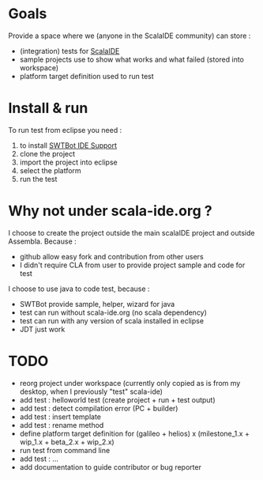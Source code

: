 # Goals

Provide a space where we (anyone in the ScalaIDE community) can store :

* (integration) tests for [ScalaIDE](http://scala-ide.org)
* sample projects use to show what works and what failed (stored into workspace)
* platform target definition used to run test 
 
# Install & run

To run test from eclipse you need :
1. to install [SWTBot IDE Support](http://swtbot.com/user-guide/download-and-install.html)
2. clone the project
3. import the project into eclipse
4. select the platform
5. run the test 

# Why not under scala-ide.org ?

I choose to create the project outside the main scalaIDE project and outside Assembla.
Because :

* github allow easy fork and contribution from other users
* I didn't require CLA from user to provide project sample and code for test

I choose to use java to code test, because :

* SWTBot provide sample, helper, wizard for java 
* test can run without scala-ide.org (no scala dependency)
* test can run with any version of scala installed in eclipse
* JDT just work

# TODO

* reorg project under workspace (currently only copied as is from my desktop, when I previously "test" scala-ide)
* add test : helloworld test (create project + run + test output)
* add test : detect compilation error (PC + builder)
* add test : insert template
* add test : rename method
* define platform target definition for (galileo + helios) x (milestone_1.x + wip_1.x + beta_2.x + wip_2.x)
* run test from command line
* add test : ...
* add documentation to guide contributor or bug reporter

